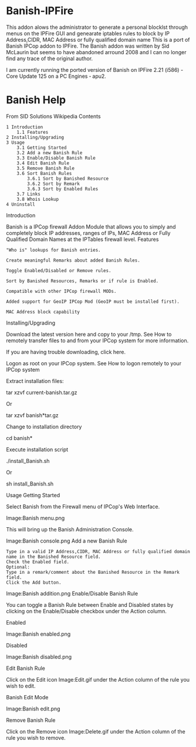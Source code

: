 # Banish-IPFire
This addon alows the administrator to generate a personal blocklst through menus on the IPFire GUI and genearate iptables rules to block by IP Address,CIDR, MAC Address or fully qualified domain name 
This is a port of Banish IPCop addon to IPFire. The Banish addon was written by Sid McLaurin but seems to have abandoned arround 2008 and I can no longer find any trace of the original author.

I am currently running the ported version of Banish on IPFire 2.21 (i586) - Core Update 125 on a PC Engines ‐ apu2.

# Banish Help
From SID Solutions Wikipedia
Contents

    1 Introduction
        1.1 Features
    2 Installing/Upgrading
    3 Usage
        3.1 Getting Started
        3.2 Add a new Banish Rule
        3.3 Enable/Disable Banish Rule
        3.4 Edit Banish Rule
        3.5 Remove Banish Rule
        3.6 Sort Banish Rules
            3.6.1 Sort by Banished Resource
            3.6.2 Sort by Remark
            3.6.3 Sort by Enabled Rules
        3.7 Links
        3.8 Whois Lookup
    4 Uninstall

Introduction

Banish is a IPCop firewall Addon Module that allows you to simply and completely block IP addresses, ranges of IPs, MAC Address or Fully Qualified Domain Names at the IPTables firewall level.
Features

    "Who is" lookups for Banish entries.

    Create meaningful Remarks about added Banish Rules.

    Toggle Enabled/Disabled or Remove rules.

    Sort by Banished Resources, Remarks or if rule is Enabled.

    Compatible with other IPCop firewall MODs.

    Added support for GeoIP IPCop Mod (GeoIP must be installed first).

    MAC Address block capability

Installing/Upgrading

Download the latest version here and copy to your /tmp. See How to remotely transfer files to and from your IPCop system for more information.

If you are having trouble downloading, click here.


Logon as root on your IPCop system. See How to logon remotely to your IPCop system


Extract installation files:

 tar xzvf current-banish.tar.gz

Or

 tar xzvf banish*tar.gz

Change to installation directory

 cd banish*

Execute installation script

 ./install_Banish.sh

Or

 sh install_Banish.sh

Usage
Getting Started

Select Banish from the Firewall menu of IPCop's Web Interface.


Image:Banish menu.png


This will bring up the Banish Administration Console.


Image:Banish console.png
Add a new Banish Rule

    Type in a valid IP Address,CIDR, MAC Address or fully qualified domain name in the Banished Resource field.
    Check the Enabled field.
    Optional:
    Type in a remark/comment about the Banished Resource in the Remark field.
    Click the Add button.


Image:Banish addition.png
Enable/Disable Banish Rule

You can toggle a Banish Rule between Enable and Disabled states by clicking on the Enable/Disable checkbox under the Action column.

Enabled

Image:Banish enabled.png


Disabled

Image:Banish disabled.png


Edit Banish Rule

Click on the Edit icon Image:Edit.gif under the Action column of the rule you wish to edit.

Banish Edit Mode


Image:Banish edit.png


Remove Banish Rule

Click on the Remove icon Image:Delete.gif under the Action column of the rule you wish to remove.


